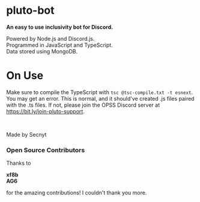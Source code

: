 # pluto-bot

**An easy to use inclusivity bot for Discord.**


Powered by Node.js and Discord.js.\
Programmed in JavaScript and TypeScript.\
Data stored using MongoDB.


# On Use #

Make sure to compile the TypeScript with
```tsc @tsc-compile.txt -t esnext```.
You may get an error. This is normal, and it should've created .js files paired with the .ts files. If not, please join the OPSS Discord server at https://bit.ly/join-pluto-support.

​
​
​

Made by Secnyt

### Open Source Contributors ###
Thanks to

**xf8b**\
**AG6**

for the amazing contributions! I couldn't thank you more.
